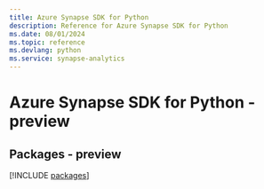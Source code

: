 ```yaml
---
title: Azure Synapse SDK for Python
description: Reference for Azure Synapse SDK for Python
ms.date: 08/01/2024
ms.topic: reference
ms.devlang: python
ms.service: synapse-analytics
---
```

# Azure Synapse SDK for Python - preview
## Packages - preview
[!INCLUDE [packages](synapse-index.md)]